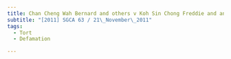 ```yaml
---
title: Chan Cheng Wah Bernard and others v Koh Sin Chong Freddie and another appeal 
subtitle: "[2011] SGCA 63 / 21\_November\_2011"
tags:
  - Tort
  - Defamation

---
```


